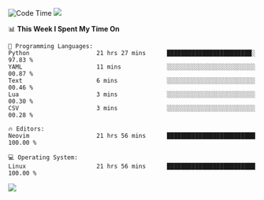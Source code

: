 <!-- [![Top Langs](https://github-readme-stats.vercel.app/api/top-langs/?username=gagahsyuja&theme=dracula&hide_border=true&border_radius=7)](https://github.com/anuraghazra/github-readme-stats) -->

<!--START_SECTION:waka-->
![Code Time](http://img.shields.io/badge/Code%20Time-1%2C459%20hrs%2021%20mins-blue) ![](https://komarev.com/ghpvc/?username=gagahsyuja&color=orange&style=flat-square)

📊 **This Week I Spent My Time On** 

```text
💬 Programming Languages: 
Python                   21 hrs 27 mins      ████████████████████████░   97.83 % 
YAML                     11 mins             ░░░░░░░░░░░░░░░░░░░░░░░░░   00.87 % 
Text                     6 mins              ░░░░░░░░░░░░░░░░░░░░░░░░░   00.46 % 
Lua                      3 mins              ░░░░░░░░░░░░░░░░░░░░░░░░░   00.30 % 
CSV                      3 mins              ░░░░░░░░░░░░░░░░░░░░░░░░░   00.28 % 

🔥 Editors: 
Neovim                   21 hrs 56 mins      █████████████████████████   100.00 % 

💻 Operating System: 
Linux                    21 hrs 56 mins      █████████████████████████   100.00 % 
```


<!--END_SECTION:waka-->

![](https://hit.yhype.me/github/profile?account_id=96577465)
